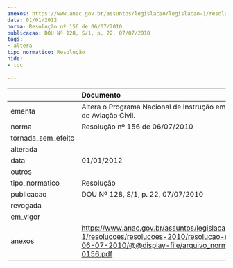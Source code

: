 ```yaml
---
anexos: https://www.anac.gov.br/assuntos/legislacao/legislacao-1/resolucoes/resolucoes-2010/resolucao-no-156-de-06-07-2010/@@display-file/arquivo_norma/A2010-0156.pdf
data: 01/01/2012
norma: Resolução nº 156 de 06/07/2010
publicacao: DOU Nº 128, S/1, p. 22, 07/07/2010
tags:
- altera
tipo_normatico: Resolução
hide: 
- toc 
 
---
```


|                    | Documento                                                                                                                                                      |
|:-------------------|:---------------------------------------------------------------------------------------------------------------------------------------------------------------|
| ementa             | Altera o Programa Nacional de Instrução em Segurança de Aviação Civil.                                                                                         |
| norma              | Resolução nº 156 de 06/07/2010                                                                                                                                 |
| tornada_sem_efeito |                                                                                                                                                                |
| alterada           |                                                                                                                                                                |
| data               | 01/01/2012                                                                                                                                                     |
| outros             |                                                                                                                                                                |
| tipo_normatico     | Resolução                                                                                                                                                      |
| publicacao         | DOU Nº 128, S/1, p. 22, 07/07/2010                                                                                                                             |
| revogada           |                                                                                                                                                                |
| em_vigor           |                                                                                                                                                                |
| anexos             | https://www.anac.gov.br/assuntos/legislacao/legislacao-1/resolucoes/resolucoes-2010/resolucao-no-156-de-06-07-2010/@@display-file/arquivo_norma/A2010-0156.pdf |